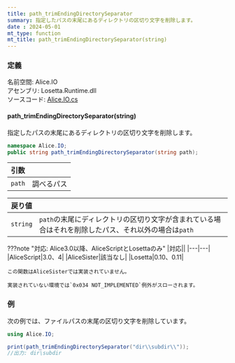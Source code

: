 ```yaml
---
title: path_trimEndingDirectorySeparator
summary: 指定したパスの末尾にあるディレクトリの区切り文字を削除します。
date : 2024-05-01
mt_type: function
mt_title: path_trimEndingDirectorySeparator(string)
---
```


### 定義
名前空間: Alice.IO<br/>
アセンブリ: Losetta.Runtime.dll<br/>
ソースコード: [Alice.IO.cs](https://github.com/WSOFT-Project/Losetta/blob/master/Losetta.Runtime/Alice.IO.cs)

#### path_trimEndingDirectorySeparator(string)

指定したパスの末尾にあるディレクトリの区切り文字を削除します。

```cs title="AliceScript"
namespace Alice.IO;
public string path_trimEndingDirectorySeparator(string path);
```

|引数| |
|-|-|
|`path`|調べるパス|

|戻り値| |
|-|-|
|`string`|`path`の末尾にディレクトリの区切り文字が含まれている場合はそれを削除したパス、それ以外の場合は`path`|

???note "対応: Alice3.0以降、AliceScriptとLosettaのみ"
    |対応||
    |---|---|
    |AliceScript|3.0、4|
    |AliceSister|該当なし|
    |Losetta|0.10、0.11|

    この関数はAliceSisterでは実装されていません。

    実装されていない環境では`0x034 NOT_IMPLEMENTED`例外がスローされます。

### 例
次の例では、ファイルパスの末尾の区切り文字を削除しています。

```cs title="AliceScript"
using Alice.IO;

print(path_trimEndingDirectorySeparator("dir\\subdir\\"));
//出力: dir\subdir
```